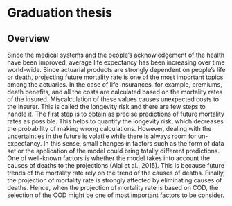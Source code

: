 # Graduation thesis
## Overview
  Since the medical systems and the people’s acknowledgement of the health have been improved,
average life expectancy has been increasing over time world-wide. Since actuarial products are strongly dependent
on people’s life or death, projecting future mortality rate is one of the most important topics
among the actuaries. In the case of life insurances, for example, premiums, death benefits, and
all the costs are calculated based on the mortality rates of the insured. Miscalculation of these
values causes unexpected costs to the insurer. This is called the longevity risk and there are few
steps to handle it. The first step is to obtain as precise predictions of future mortality rates as
possible. This helps to quantify the longevity risk, which decreases the probability of making
wrong calculations.
However, dealing with the uncertainties in the future is volatile while there is always room
for un-expectancy. In this sense, small changes in factors such as the form of data set or the
application of the model could bring totally different predictions. One of well-known factors is
whether the model takes into account the causes of deaths to the projections (Alai et al., 2015).
This is because future trends of the mortality rate rely on the trend of the causes of deaths.
Finally, the projection of mortality rate is strongly affected by eliminating
causes of deaths. Hence, when the projection of mortality rate is based on COD, the selection
of the COD might be one of most important factors to be consider.
